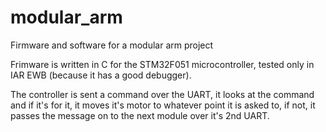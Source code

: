 modular_arm
===========

Firmware and software for a modular arm project


Frimware is written in C for the STM32F051 microcontroller, tested only in IAR EWB (because it has a good debugger).

The controller is sent a command over the UART, it looks at the command and if it's for it, it moves it's motor 
to whatever point it is asked to, if not, it passes the message on to the next module over it's 2nd UART.

